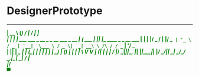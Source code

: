 # DesignerPrototype
<h4 style="Color: Green">

  _____           _                          _____        __ _                          
 |  __ \         (_)                        / ____|      / _| |                         
 | |  | | ___ ___ _  __ _ _ __   ___ _ __  | (___   ___ | |_| |___      ____ _ _ __ ___ 
 | |  | |/ _ / __| |/ _` | '_ \ / _ | '__|  \___ \ / _ \|  _| __\ \ /\ / / _` | '__/ _ \
 | |__| |  __\__ | | (_| | | | |  __| |     ____) | (_) | | | |_ \ V  V | (_| | | |  __/
 |_____/ \___|___|_|\__, |_| |_|\___|_|    |_____/ \___/|_|  \__| \_/\_/ \__,_|_|  \___|
                     __/ |                                                              
                    |___/                                                               
                                                                    ▀               
</h4>
